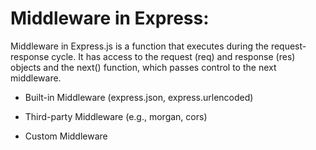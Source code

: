 # Middleware in Express:

Middleware in Express.js is a function that executes during the request-response cycle. It has access to the request (req) and response (res) objects and the next() function, which passes control to the next middleware.





- Built-in Middleware (express.json, express.urlencoded)

- Third-party Middleware (e.g., morgan, cors)

- Custom Middleware

